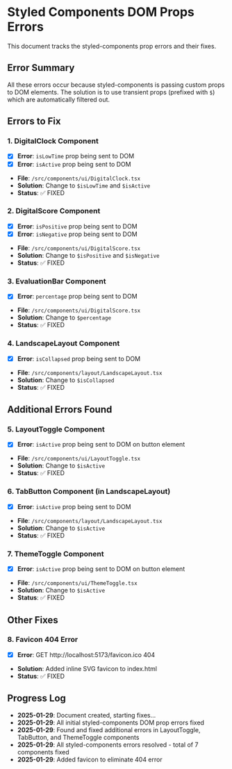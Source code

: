 # Styled Components DOM Props Errors

This document tracks the styled-components prop errors and their fixes.

## Error Summary

All these errors occur because styled-components is passing custom props to DOM elements. The solution is to use transient props (prefixed with `$`) which are automatically filtered out.

## Errors to Fix

### 1. DigitalClock Component
- [x] **Error**: `isLowTime` prop being sent to DOM
- [x] **Error**: `isActive` prop being sent to DOM
- **File**: `/src/components/ui/DigitalClock.tsx`
- **Solution**: Change to `$isLowTime` and `$isActive`
- **Status**: ✅ FIXED

### 2. DigitalScore Component  
- [x] **Error**: `isPositive` prop being sent to DOM
- [x] **Error**: `isNegative` prop being sent to DOM
- **File**: `/src/components/ui/DigitalScore.tsx`
- **Solution**: Change to `$isPositive` and `$isNegative`
- **Status**: ✅ FIXED

### 3. EvaluationBar Component
- [x] **Error**: `percentage` prop being sent to DOM
- **File**: `/src/components/ui/DigitalScore.tsx`
- **Solution**: Change to `$percentage`
- **Status**: ✅ FIXED

### 4. LandscapeLayout Component
- [x] **Error**: `isCollapsed` prop being sent to DOM
- **File**: `/src/components/layout/LandscapeLayout.tsx`
- **Solution**: Change to `$isCollapsed`
- **Status**: ✅ FIXED

## Additional Errors Found

### 5. LayoutToggle Component
- [x] **Error**: `isActive` prop being sent to DOM on button element
- **File**: `/src/components/ui/LayoutToggle.tsx`
- **Solution**: Change to `$isActive`
- **Status**: ✅ FIXED

### 6. TabButton Component (in LandscapeLayout)
- [x] **Error**: `isActive` prop being sent to DOM
- **File**: `/src/components/layout/LandscapeLayout.tsx`
- **Solution**: Change to `$isActive`
- **Status**: ✅ FIXED

### 7. ThemeToggle Component
- [x] **Error**: `isActive` prop being sent to DOM on button element
- **File**: `/src/components/ui/ThemeToggle.tsx`
- **Solution**: Change to `$isActive`
- **Status**: ✅ FIXED

## Other Fixes

### 8. Favicon 404 Error
- [x] **Error**: GET http://localhost:5173/favicon.ico 404
- **Solution**: Added inline SVG favicon to index.html
- **Status**: ✅ FIXED

## Progress Log

- **2025-01-29**: Document created, starting fixes...
- **2025-01-29**: All initial styled-components DOM prop errors fixed
- **2025-01-29**: Found and fixed additional errors in LayoutToggle, TabButton, and ThemeToggle components
- **2025-01-29**: All styled-components errors resolved - total of 7 components fixed
- **2025-01-29**: Added favicon to eliminate 404 error